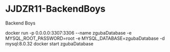 # JJDZR11-BackendBoys
Backend Boys


docker run -p 0.0.0.0:3307:3306 --name zgubaDatabase -e MYSQL_ROOT_PASSWORD=root -e MYSQL_DATABASE=zgubaDatabase -d mysql:8.0.32
docker start zgubaDatabase
